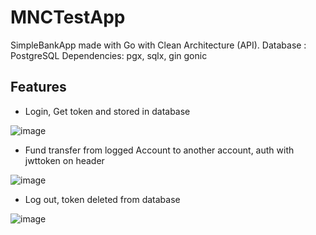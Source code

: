 # MNCTestApp
SimpleBankApp made with Go with Clean Architecture (API). 
Database : PostgreSQL
Dependencies: pgx, sqlx, gin gonic

## Features 

- Login, Get token and stored in database

![image](https://user-images.githubusercontent.com/63460549/164985702-d47606f8-82be-43fa-98ec-c8be879e5b8f.png)


- Fund transfer from logged Account to another account, auth with jwttoken on header

![image](https://user-images.githubusercontent.com/63460549/164985765-f62dbb82-137a-4c55-8333-83d0bcbf902e.png)

- Log out, token deleted from database

![image](https://user-images.githubusercontent.com/63460549/164985802-51cc676b-4cfc-4128-ac11-dc01e59c678e.png)
